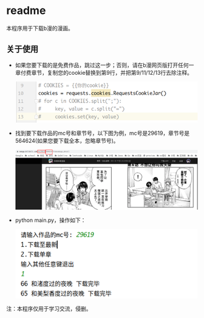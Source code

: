 # readme

本程序用于下载b漫的漫画。

## 关于使用

-   如果您要下载的是免费作品，跳过这一步；否则，请在b漫网页版打开任何一章付费章节，复制您的cookie替换到第9行，并把第9/11/12/13行去除注释。

    ![image-20210726165611417](img/image-20210726165611417.png)

-   找到要下载作品的mc号和章节号，以下图为例，mc号是29619，章节号是564624(如果您要下载全本，忽略章节号)。

    ![image-20210726165957277](img/image-20210726165957277.png)

-   python main.py，操作如下：

    ![image-20210726170122971](img/image-20210726170122971.png)

注：本程序仅用于学习交流，侵删。